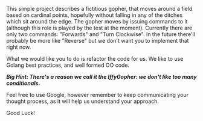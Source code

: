 This simple project describes a fictitious gopher, that moves around a field based on cardinal points, hopefully without falling in any of the ditches which sit around the edge. The gopher moves by issuing commands to it (although this role is played by the test at the moment). Currently there are only two commands: "Forwards" and "Turn Clockwise". In the future there'll probably be more like "Reverse" but we don't want you to implement that right now.

What we would like you to do is refactor the code for us. We like to use Golang best practices, and well formed OO code. 

***Big Hint: There's a reason we call it the IffyGopher: we don't like too many conditionals.***

Feel free to use Google, however remember to keep communicating your thought process, as it will help us understand your approach.

Good Luck!